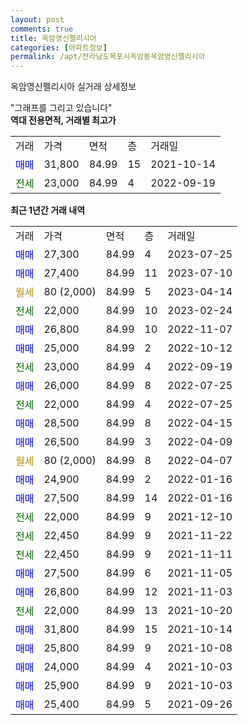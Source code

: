 ```yaml
---
layout: post
comments: true
title: 옥암영신펠리시아
categories: [아파트정보]
permalink: /apt/전라남도목포시옥암동옥암영신펠리시아
---
```


옥암영신펠리시아 실거래 상세정보

<script type="text/javascript">
  google.charts.load('current', {'packages':['line', 'corechart']});
  google.charts.setOnLoadCallback(drawChart);

  function drawChart() {
    var data = new google.visualization.DataTable();
    data.addColumn('date', '거래일');
    data.addColumn('number', "매매");
    data.addColumn('number', "전세");
    data.addColumn('number', "전매");

    data.addRows([[new Date(Date.parse("2023-07-25")), 27300, null, null], [new Date(Date.parse("2023-07-10")), 27400, null, null], [new Date(Date.parse("2023-04-14")), null, null, null], [new Date(Date.parse("2023-02-24")), null, 22000, null], [new Date(Date.parse("2022-11-07")), 26800, null, null], [new Date(Date.parse("2022-10-12")), 25000, null, null], [new Date(Date.parse("2022-09-19")), null, 23000, null], [new Date(Date.parse("2022-07-25")), 26000, null, null], [new Date(Date.parse("2022-07-25")), null, 22000, null], [new Date(Date.parse("2022-04-15")), 28500, null, null], [new Date(Date.parse("2022-04-09")), 26500, null, null], [new Date(Date.parse("2022-04-07")), null, null, null], [new Date(Date.parse("2022-01-16")), 24900, null, null], [new Date(Date.parse("2022-01-16")), 27500, null, null], [new Date(Date.parse("2021-12-10")), null, 22000, null], [new Date(Date.parse("2021-11-22")), null, 22450, null], [new Date(Date.parse("2021-11-11")), null, 22450, null], [new Date(Date.parse("2021-11-05")), 27500, null, null], [new Date(Date.parse("2021-11-03")), 26800, null, null], [new Date(Date.parse("2021-10-20")), null, 22000, null], [new Date(Date.parse("2021-10-14")), 31800, null, null], [new Date(Date.parse("2021-10-08")), 25800, null, null], [new Date(Date.parse("2021-10-03")), 24000, null, null], [new Date(Date.parse("2021-10-03")), 25900, null, null], [new Date(Date.parse("2021-09-26")), 25400, null, null]]);

    var options = {
      hAxis: {
        format: 'yyyy/MM/dd'
      },    
      lineWidth: 0,
      pointsVisible: true,    
      title: '최근 1년간 유형별 실거래가 분포',
      legend: { position: 'bottom' }
    };

    var formatter = new google.visualization.NumberFormat({pattern:'###,###'} );
    formatter.format(data, 1);
    formatter.format(data, 2);
    
    setTimeout(function() {
        var chart = new google.visualization.LineChart(document.getElementById('columnchart_material'));
        chart.draw(data, (options));
        document.getElementById('loading').style.display = 'none';
    }, 200);
  }
</script>


<div id="loading" style="z-index:20; display: block; margin-left: 0px">"그래프를 그리고 있습니다"</div>
<div id="columnchart_material" style="width: 95%; margin-left: 0px; display: block"></div>
<!-- contents start -->
<b>역대 전용면적, 거래별 최고가</b>
<table class="sortable">
    <tr>
      <td>거래</td>
      <td>가격</td>
      <td>면적</td>
      <td>층</td>
      <td>거래일</td>
    </tr>
        <tr>
          <td><a style="color: blue">매매</a></td>
          <td>31,800</td>
          <td>84.99</td>
          <td>15</td>
          <td>2021-10-14</td>
        </tr>        
        <tr>
              <td><a style="color: darkgreen">전세</a></td>
              <td>23,000</td>
              <td>84.99</td>
              <td>4</td>
              <td>2022-09-19</td>
            </tr>        
    
</table>

<b>최근 1년간 거래 내역</b>

<table class="sortable">
    <tr>
      <td>거래</td>
      <td>가격</td>
      <td>면적</td>
      <td>층</td>
      <td>거래일</td>
    </tr>
    <tr>
      <td><a style="color: blue">매매</a></td>
      <td>27,300</td>
      <td>84.99</td>
      <td>4</td>
      <td>2023-07-25</td>
    </tr>          <tr>
      <td><a style="color: blue">매매</a></td>
      <td>27,400</td>
      <td>84.99</td>
      <td>11</td>
      <td>2023-07-10</td>
    </tr>          <tr>
      <td><a style="color: darkgoldenrod">월세</a></td>
      <td>80 (2,000)</td>
      <td>84.99</td>
      <td>5</td>
      <td>2023-04-14</td>
    </tr>          <tr>
      <td><a style="color: darkgreen">전세</a></td>
      <td>22,000</td>
      <td>84.99</td>
      <td>10</td>
      <td>2023-02-24</td>
    </tr>          <tr>
      <td><a style="color: blue">매매</a></td>
      <td>26,800</td>
      <td>84.99</td>
      <td>10</td>
      <td>2022-11-07</td>
    </tr>          <tr>
      <td><a style="color: blue">매매</a></td>
      <td>25,000</td>
      <td>84.99</td>
      <td>2</td>
      <td>2022-10-12</td>
    </tr>          <tr>
      <td><a style="color: darkgreen">전세</a></td>
      <td>23,000</td>
      <td>84.99</td>
      <td>4</td>
      <td>2022-09-19</td>
    </tr>          <tr>
      <td><a style="color: blue">매매</a></td>
      <td>26,000</td>
      <td>84.99</td>
      <td>8</td>
      <td>2022-07-25</td>
    </tr>          <tr>
      <td><a style="color: darkgreen">전세</a></td>
      <td>22,000</td>
      <td>84.99</td>
      <td>4</td>
      <td>2022-07-25</td>
    </tr>          <tr>
      <td><a style="color: blue">매매</a></td>
      <td>28,500</td>
      <td>84.99</td>
      <td>8</td>
      <td>2022-04-15</td>
    </tr>          <tr>
      <td><a style="color: blue">매매</a></td>
      <td>26,500</td>
      <td>84.99</td>
      <td>3</td>
      <td>2022-04-09</td>
    </tr>          <tr>
      <td><a style="color: darkgoldenrod">월세</a></td>
      <td>80 (2,000)</td>
      <td>84.99</td>
      <td>8</td>
      <td>2022-04-07</td>
    </tr>          <tr>
      <td><a style="color: blue">매매</a></td>
      <td>24,900</td>
      <td>84.99</td>
      <td>2</td>
      <td>2022-01-16</td>
    </tr>          <tr>
      <td><a style="color: blue">매매</a></td>
      <td>27,500</td>
      <td>84.99</td>
      <td>14</td>
      <td>2022-01-16</td>
    </tr>          <tr>
      <td><a style="color: darkgreen">전세</a></td>
      <td>22,000</td>
      <td>84.99</td>
      <td>9</td>
      <td>2021-12-10</td>
    </tr>          <tr>
      <td><a style="color: darkgreen">전세</a></td>
      <td>22,450</td>
      <td>84.99</td>
      <td>9</td>
      <td>2021-11-22</td>
    </tr>          <tr>
      <td><a style="color: darkgreen">전세</a></td>
      <td>22,450</td>
      <td>84.99</td>
      <td>9</td>
      <td>2021-11-11</td>
    </tr>          <tr>
      <td><a style="color: blue">매매</a></td>
      <td>27,500</td>
      <td>84.99</td>
      <td>6</td>
      <td>2021-11-05</td>
    </tr>          <tr>
      <td><a style="color: blue">매매</a></td>
      <td>26,800</td>
      <td>84.99</td>
      <td>12</td>
      <td>2021-11-03</td>
    </tr>          <tr>
      <td><a style="color: darkgreen">전세</a></td>
      <td>22,000</td>
      <td>84.99</td>
      <td>13</td>
      <td>2021-10-20</td>
    </tr>          <tr>
      <td><a style="color: blue">매매</a></td>
      <td>31,800</td>
      <td>84.99</td>
      <td>15</td>
      <td>2021-10-14</td>
    </tr>          <tr>
      <td><a style="color: blue">매매</a></td>
      <td>25,800</td>
      <td>84.99</td>
      <td>9</td>
      <td>2021-10-08</td>
    </tr>          <tr>
      <td><a style="color: blue">매매</a></td>
      <td>24,000</td>
      <td>84.99</td>
      <td>4</td>
      <td>2021-10-03</td>
    </tr>          <tr>
      <td><a style="color: blue">매매</a></td>
      <td>25,900</td>
      <td>84.99</td>
      <td>9</td>
      <td>2021-10-03</td>
    </tr>          <tr>
      <td><a style="color: blue">매매</a></td>
      <td>25,400</td>
      <td>84.99</td>
      <td>5</td>
      <td>2021-09-26</td>
    </tr>      </table>
<!-- contents end -->    


